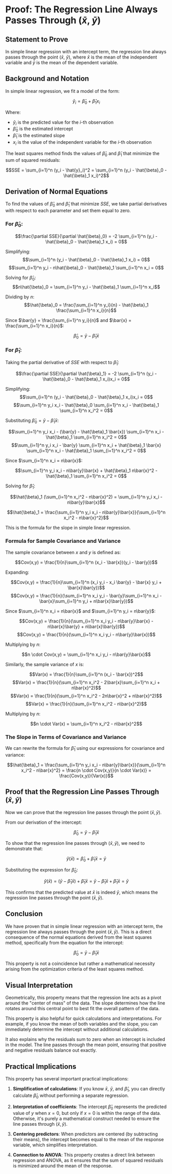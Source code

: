 # Proof: The Regression Line Always Passes Through ($\bar{x}$, $\bar{y}$)

## Statement to Prove
In simple linear regression with an intercept term, the regression line always passes through the point ($\bar{x}$, $\bar{y}$), where $\bar{x}$ is the mean of the independent variable and $\bar{y}$ is the mean of the dependent variable.

## Background and Notation
In simple linear regression, we fit a model of the form:

$$\hat{y}_i = \hat{\beta}_0 + \hat{\beta}_1 x_i$$

Where:
- $\hat{y}_i$ is the predicted value for the $i$-th observation
- $\hat{\beta}_0$ is the estimated intercept
- $\hat{\beta}_1$ is the estimated slope
- $x_i$ is the value of the independent variable for the $i$-th observation

The least squares method finds the values of $\hat{\beta}_0$ and $\hat{\beta}_1$ that minimize the sum of squared residuals:

$$SSE = \sum_{i=1}^n (y_i - \hat{y}_i)^2 = \sum_{i=1}^n (y_i - \hat{\beta}_0 - \hat{\beta}_1 x_i)^2$$

## Derivation of Normal Equations

To find the values of $\hat{\beta}_0$ and $\hat{\beta}_1$ that minimize $SSE$, we take partial derivatives with respect to each parameter and set them equal to zero.

### For $\hat{\beta}_0$:

$$\frac{\partial SSE}{\partial \hat{\beta}_0} = -2 \sum_{i=1}^n (y_i - \hat{\beta}_0 - \hat{\beta}_1 x_i) = 0$$

Simplifying:
$$\sum_{i=1}^n (y_i - \hat{\beta}_0 - \hat{\beta}_1 x_i) = 0$$
$$\sum_{i=1}^n y_i - n\hat{\beta}_0 - \hat{\beta}_1 \sum_{i=1}^n x_i = 0$$

Solving for $\hat{\beta}_0$:
$$n\hat{\beta}_0 = \sum_{i=1}^n y_i - \hat{\beta}_1 \sum_{i=1}^n x_i$$

Dividing by $n$:
$$\hat{\beta}_0 = \frac{\sum_{i=1}^n y_i}{n} - \hat{\beta}_1 \frac{\sum_{i=1}^n x_i}{n}$$

Since $\bar{y} = \frac{\sum_{i=1}^n y_i}{n}$ and $\bar{x} = \frac{\sum_{i=1}^n x_i}{n}$:

$$\hat{\beta}_0 = \bar{y} - \hat{\beta}_1 \bar{x}$$

### For $\hat{\beta}_1$:

Taking the partial derivative of $SSE$ with respect to $\hat{\beta}_1$:

$$\frac{\partial SSE}{\partial \hat{\beta}_1} = -2 \sum_{i=1}^n (y_i - \hat{\beta}_0 - \hat{\beta}_1 x_i)x_i = 0$$

Simplifying:
$$\sum_{i=1}^n (y_i - \hat{\beta}_0 - \hat{\beta}_1 x_i)x_i = 0$$
$$\sum_{i=1}^n y_i x_i - \hat{\beta}_0 \sum_{i=1}^n x_i - \hat{\beta}_1 \sum_{i=1}^n x_i^2 = 0$$

Substituting $\hat{\beta}_0 = \bar{y} - \hat{\beta}_1 \bar{x}$:

$$\sum_{i=1}^n y_i x_i - (\bar{y} - \hat{\beta}_1 \bar{x}) \sum_{i=1}^n x_i - \hat{\beta}_1 \sum_{i=1}^n x_i^2 = 0$$
$$\sum_{i=1}^n y_i x_i - \bar{y} \sum_{i=1}^n x_i + \hat{\beta}_1 \bar{x} \sum_{i=1}^n x_i - \hat{\beta}_1 \sum_{i=1}^n x_i^2 = 0$$

Since $\sum_{i=1}^n x_i = n\bar{x}$:

$$\sum_{i=1}^n y_i x_i - n\bar{y}\bar{x} + \hat{\beta}_1 n\bar{x}^2 - \hat{\beta}_1 \sum_{i=1}^n x_i^2 = 0$$

Solving for $\hat{\beta}_1$:

$$\hat{\beta}_1 (\sum_{i=1}^n x_i^2 - n\bar{x}^2) = \sum_{i=1}^n y_i x_i - n\bar{y}\bar{x}$$

$$\hat{\beta}_1 = \frac{\sum_{i=1}^n y_i x_i - n\bar{y}\bar{x}}{\sum_{i=1}^n x_i^2 - n\bar{x}^2}$$

This is the formula for the slope in simple linear regression.

### Formula for Sample Covariance and Variance

The sample covariance between $x$ and $y$ is defined as:

$$Cov(x,y) = \frac{1}{n}\sum_{i=1}^n (x_i - \bar{x})(y_i - \bar{y})$$

Expanding:

$$Cov(x,y) = \frac{1}{n}\sum_{i=1}^n (x_i y_i - x_i \bar{y} - \bar{x} y_i + \bar{x}\bar{y})$$
$$Cov(x,y) = \frac{1}{n}(\sum_{i=1}^n x_i y_i - \bar{y}\sum_{i=1}^n x_i - \bar{x}\sum_{i=1}^n y_i + n\bar{x}\bar{y})$$

Since $\sum_{i=1}^n x_i = n\bar{x}$ and $\sum_{i=1}^n y_i = n\bar{y}$:

$$Cov(x,y) = \frac{1}{n}(\sum_{i=1}^n x_i y_i - n\bar{y}\bar{x} - n\bar{x}\bar{y} + n\bar{x}\bar{y})$$
$$Cov(x,y) = \frac{1}{n}(\sum_{i=1}^n x_i y_i - n\bar{y}\bar{x})$$

Multiplying by $n$:

$$n \cdot Cov(x,y) = \sum_{i=1}^n x_i y_i - n\bar{y}\bar{x}$$

Similarly, the sample variance of $x$ is:

$$Var(x) = \frac{1}{n}\sum_{i=1}^n (x_i - \bar{x})^2$$
$$Var(x) = \frac{1}{n}(\sum_{i=1}^n x_i^2 - 2\bar{x}\sum_{i=1}^n x_i + n\bar{x}^2)$$
$$Var(x) = \frac{1}{n}(\sum_{i=1}^n x_i^2 - 2n\bar{x}^2 + n\bar{x}^2)$$
$$Var(x) = \frac{1}{n}(\sum_{i=1}^n x_i^2 - n\bar{x}^2)$$

Multiplying by $n$:

$$n \cdot Var(x) = \sum_{i=1}^n x_i^2 - n\bar{x}^2$$

### The Slope in Terms of Covariance and Variance

We can rewrite the formula for $\hat{\beta}_1$ using our expressions for covariance and variance:

$$\hat{\beta}_1 = \frac{\sum_{i=1}^n y_i x_i - n\bar{y}\bar{x}}{\sum_{i=1}^n x_i^2 - n\bar{x}^2} = \frac{n \cdot Cov(x,y)}{n \cdot Var(x)} = \frac{Cov(x,y)}{Var(x)}$$

## Proof that the Regression Line Passes Through $(\bar{x}, \bar{y})$

Now we can prove that the regression line passes through the point $(\bar{x}, \bar{y})$.

From our derivation of the intercept:

$$\hat{\beta}_0 = \bar{y} - \hat{\beta}_1 \bar{x}$$

To show that the regression line passes through $(\bar{x}, \bar{y})$, we need to demonstrate that:

$$\hat{y}(\bar{x}) = \hat{\beta}_0 + \hat{\beta}_1 \bar{x} = \bar{y}$$

Substituting the expression for $\hat{\beta}_0$:

$$\hat{y}(\bar{x}) = (\bar{y} - \hat{\beta}_1 \bar{x}) + \hat{\beta}_1 \bar{x} = \bar{y} - \hat{\beta}_1 \bar{x} + \hat{\beta}_1 \bar{x} = \bar{y}$$

This confirms that the predicted value at $\bar{x}$ is indeed $\bar{y}$, which means the regression line passes through the point $(\bar{x}, \bar{y})$.

## Conclusion

We have proven that in simple linear regression with an intercept term, the regression line always passes through the point $(\bar{x}, \bar{y})$. This is a direct consequence of the normal equations derived from the least squares method, specifically from the equation for the intercept: 

$$\hat{\beta}_0 = \bar{y} - \hat{\beta}_1 \bar{x}$$

This property is not a coincidence but rather a mathematical necessity arising from the optimization criteria of the least squares method.

## Visual Interpretation

Geometrically, this property means that the regression line acts as a pivot around the "center of mass" of the data. The slope determines how the line rotates around this central point to best fit the overall pattern of the data.

This property is also helpful for quick calculations and interpretations. For example, if you know the mean of both variables and the slope, you can immediately determine the intercept without additional calculations.

It also explains why the residuals sum to zero when an intercept is included in the model. The line passes through the mean point, ensuring that positive and negative residuals balance out exactly.

## Practical Implications

This property has several important practical implications:

1. **Simplification of calculations**: If you know $\bar{x}$, $\bar{y}$, and $\hat{\beta}_1$, you can directly calculate $\hat{\beta}_0$ without performing a separate regression.

2. **Interpretation of coefficients**: The intercept $\hat{\beta}_0$ represents the predicted value of $y$ when $x = 0$, but only if $x = 0$ is within the range of the data. Otherwise, it's purely a mathematical construct needed to ensure the line passes through $(\bar{x}, \bar{y})$.

3. **Centering predictors**: When predictors are centered (by subtracting their means), the intercept becomes equal to the mean of the response variable, which simplifies interpretation.

4. **Connection to ANOVA**: This property creates a direct link between regression and ANOVA, as it ensures that the sum of squared residuals is minimized around the mean of the response. 